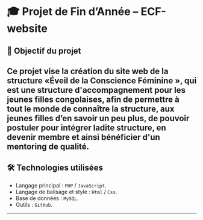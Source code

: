 
# 🎓 Projet de Fin d’Année – ECF-website

## 📌 Objectif du projet

Ce projet vise la création du site web de la structure «Éveil de la Conscience Féminine », qui est une structure d'accompagnement pour les jeunes filles congolaises, afin de permettre à tout le monde de connaître la structure, aux jeunes filles d’en savoir un peu plus, de pouvoir postuler pour intégrer ladite structure, en devenir membre et ainsi bénéficier d'un mentoring de qualité.
---

## 🛠️ Technologies utilisées

- Langage principal : `PHP` / `JavaScript`.
- Langage de balisage et style : `Html` / `Css`.
- Base de données : `MySQL`.
- Outils : `GitHub`.

---

